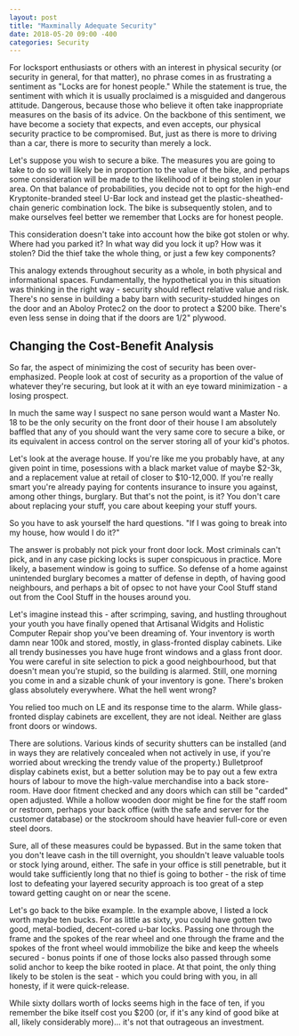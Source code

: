 ```yaml
---
layout: post
title: "Maxminally Adequate Security"
date: 2018-05-20 09:00 -400
categories: Security
---
```


For locksport enthusiasts or others with an interest in physical security (or security in general, for that matter), no phrase comes in as frustrating a sentiment as "Locks are for honest people." While the statement is true, the sentiment with which it is usually proclaimed is a misguided and dangerous attitude. Dangerous, because those who believe it often take inappropriate measures on the basis of its advice. On the backbone of this sentiment, we have become a society that expects, and even accepts, our physical security practice to be compromised. But, just as there is more to driving than a car, there is more to security than merely a lock.

Let's suppose you wish to secure a bike. The measures you are going to take to do so will likely be in proportion to the value of the bike, and perhaps some consideration will be made to the likelihood of it being stolen in your area. On that balance of probabilities, you decide not to opt for the high-end Kryptonite-branded steel U-Bar lock and instead get the plastic-sheathed-chain generic combination lock. The bike is subsequently stolen, and to make ourselves feel better we remember that Locks are for honest people.

This consideration doesn't take into account how the bike got stolen or why. Where had you parked it? In what way did you lock it up? How was it stolen? Did the thief take the whole thing, or just a few key components?

This analogy extends throughout security as a whole, in both physical and informational spaces. Fundamentally, the hypothetical you in this situation was thinking in the right way - security should reflect relative value and risk. There's no sense in building a baby barn with security-studded hinges on the door and an Aboloy Protec2 on the door to protect a $200 bike. There's even less sense in doing that if the doors are 1/2" plywood.

## Changing the Cost-Benefit Analysis
So far, the aspect of minimizing the cost of security has been over-emphasized. People look at cost of security as a proportion of the value of whatever they're securing, but look at it with an eye toward minimization - a losing prospect.

In much the same way I suspect no sane person would want a Master No. 18 to be the only security on the front door of their house I am absolutely baffled that any of you should want the very same core to secure a bike, or its equivalent in access control on the server storing all of your kid's photos.

Let's look at the average house. If you're like me you probably have, at any given point in time, posessions with a black market value of maybe $2-3k, and a replacement value at retail of closer to $10-12,000. If you're really smart you're already paying for contents insurance to insure you against, among other things, burglary. But that's not the point, is it? You don't care about replacing your stuff, you care about keeping your stuff yours.

So you have to ask yourself the hard questions. "If I was going to break into my house, how would I do it?"

The answer is probably not pick your front door lock. Most criminals can't pick, and in any case picking locks is super conspicuous in practice. More likely, a basement window is going to suffice. So defense of a home against unintended burglary becomes a matter of defense in depth, of having good neighbours, and perhaps a bit of opsec to not have your Cool Stuff stand out from the Cool Stuff in the houses around you.

Let's imagine instead this - after scrimping, saving, and hustling throughout your youth you have finally opened that Artisanal Widgits and Holistic Computer Repair shop you've been dreaming of. Your inventory is worth damn near 100k and stored, mostly, in glass-fronted display cabinets. Like all trendy businesses you have huge front windows and a glass front door. You were careful in site selection to pick a good neighbourhood, but that doesn't mean you're stupid, so the building is alarmed. Still, one morning you come in and a sizable chunk of your inventory is gone. There's broken glass absolutely everywhere. What the hell went wrong?

You relied too much on LE and its response time to the alarm. While glass-fronted display cabinets are excellent, they are not ideal. Neither are glass front doors or windows.

There are solutions. Various kinds of security shutters can be installed (and in ways they are relatively concealed when not actively in use, if you're worried about wrecking the trendy value of the property.) Bulletproof display cabinets exist, but a better solution may be to pay out a few extra hours of labour to move the high-value merchandise into a back store-room. Have door fitment checked and any doors which can still be "carded" open adjusted. While a hollow wooden door might be fine for the staff room or restroom, perhaps your back office (with the safe and server for the customer database) or the stockroom should have heavier full-core or even steel doors.

Sure, all of these measures could be bypassed. But in the same token that you don't leave cash in the till overnight, you shouldn't leave valuable tools or stock lying around, either. The safe in your office is still penetrable, but it would take sufficiently long that no thief is going to bother - the risk of time lost to defeating your layered security approach is too great of a step toward getting caught on or near the scene.

Let's go back to the bike example. In the example above, I listed a lock worth maybe ten bucks. For as little as sixty, you could have gotten two good, metal-bodied, decent-cored u-bar locks. Passing one through the frame and the spokes of the rear wheel and one through the frame and the spokes of the front wheel would immobilize the bike and keep the wheels secured - bonus points if one of those locks also passed through some solid anchor to keep the bike rooted in place. At that point, the only thing likely to be stolen is the seat - which you could bring with you, in all honesty, if it were quick-release.

While sixty dollars worth of locks seems high in the face of ten, if you remember the bike itself cost you $200 (or, if it's any kind of good bike at all, likely considerably more)... it's not that outrageous an investment.